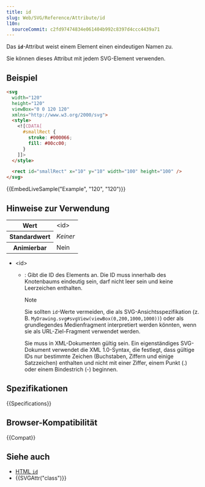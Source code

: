 ```yaml
---
title: id
slug: Web/SVG/Reference/Attribute/id
l10n:
  sourceCommit: c2fd97474834e061404b992c8397d4ccc4439a71
---
```


Das **`id`**-Attribut weist einem Element einen eindeutigen Namen zu.

Sie können dieses Attribut mit jedem SVG-Element verwenden.

## Beispiel

```html
<svg
  width="120"
  height="120"
  viewBox="0 0 120 120"
  xmlns="http://www.w3.org/2000/svg">
  <style>
    <![CDATA[
      #smallRect {
        stroke: #000066;
        fill: #00cc00;
      }
    ]]>
  </style>

  <rect id="smallRect" x="10" y="10" width="100" height="100" />
</svg>
```

{{EmbedLiveSample("Example", "120", "120")}}

## Hinweise zur Verwendung

<table class="properties">
  <tbody>
    <tr>
      <th scope="row">Wert</th>
      <td>&#x3C;id></td>
    </tr>
    <tr>
      <th scope="row">Standardwert</th>
      <td><em>Keiner</em></td>
    </tr>
    <tr>
      <th scope="row">Animierbar</th>
      <td>Nein</td>
    </tr>
  </tbody>
</table>

- \<id>

  - : Gibt die ID des Elements an. Die ID muss innerhalb des Knotenbaums eindeutig sein, darf nicht leer sein und keine Leerzeichen enthalten.

    > [!NOTE]
    > Sie sollten `id`-Werte vermeiden, die als SVG-Ansichtsspezifikation (z. B. `MyDrawing.svg#svgView(viewBox(0,200,1000,1000))`) oder als grundlegendes Medienfragment interpretiert werden könnten, wenn sie als URL-Ziel-Fragment verwendet werden.

    Sie muss in XML-Dokumenten gültig sein. Ein eigenständiges SVG-Dokument verwendet die XML 1.0-Syntax, die festlegt, dass gültige IDs nur bestimmte Zeichen (Buchstaben, Ziffern und einige Satzzeichen) enthalten und nicht mit einer Ziffer, einem Punkt (.) oder einem Bindestrich (-) beginnen.

## Spezifikationen

{{Specifications}}

## Browser-Kompatibilität

{{Compat}}

## Siehe auch

- [HTML `id`](/de/docs/Web/HTML/Global_attributes/id)
- {{SVGAttr("class")}}
